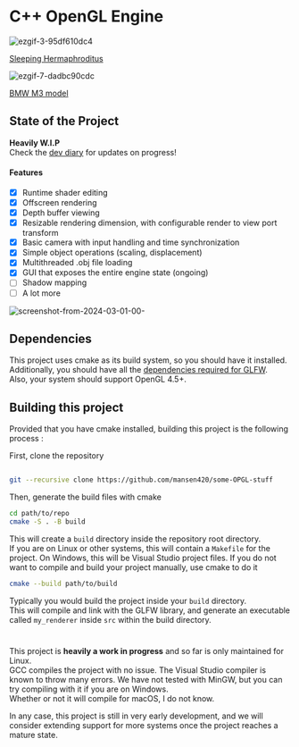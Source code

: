 # C++ OpenGL Engine


![ezgif-3-95df610dc4](https://github.com/mansen420/OpenGL-Renderer/assets/50342436/74d5e17e-4f5a-4fe6-af56-eda08ebe13b4)

[Sleeping Hermaphroditus](https://threedscans.com/uncategorized/sleeping-hermaphroditus/)

![ezgif-7-dadbc90cdc](https://github.com/mansen420/OpenGL-Renderer/assets/50342436/32603ec7-2cb1-496f-ae9f-63f101c203db)

[BMW M3 model](https://rigmodels.com/model.php?view=BMW_M3_Car-3d-model__99WX7I7CRTWJU9MKXT2CL412A)
## State of the Project
  **Heavily W.I.P**\
  Check the [dev diary](https://github.com/mansen420/OpenGL-Renderer/blob/dev/dev_diary.md) for updates on progress!
  
  #### Features 
  - [x]  Runtime shader editing
  - [x]  Offscreen rendering
  - [x]  Depth buffer viewing
  - [x]  Resizable rendering dimension, with configurable render to view port transform
  - [x]  Basic camera with input handling and time synchronization
  - [x]  Simple object operations (scaling, displacement)
  - [x]  Multithreaded .obj file loading
  - [x]  GUI that exposes the entire engine state (ongoing)
  - [ ]  Shadow mapping
  - [ ]  A lot more

![screenshot-from-2024-03-01-00-](https://github.com/mansen420/OpenGL-Renderer/assets/50342436/fde54939-884a-49d8-a7fb-b1fbf205be6b)
## Dependencies
  This project uses cmake as its build system, so you should have it installed.\
  Additionally, you should have all the [dependencies required for GLFW](https://www.glfw.org/docs/3.3/compile.html#compile_deps).\
  Also, your system should support OpenGL 4.5+.
## Building this project
  Provided that you have cmake installed, building this project is the following process :

  
  First, clone the repository 
  ``` bash

  git --recursive clone https://github.com/mansen420/some-OPGL-stuff

```
  Then, generate the build files with cmake 

  ``` bash
cd path/to/repo
cmake -S . -B build
```
This will create a `` build `` directory inside the repository root directory.\
If you are on Linux or other systems, this will contain a `` Makefile `` for the project. On Windows, this will be Visual Studio project files.
If you do not want to compile and build your project manually, use cmake to do it
``` bash
cmake --build path/to/build
```
Typically you would build the project inside your `` build `` directory. \
This will compile and link with the GLFW library, and generate an executable called `` my_renderer `` inside ``src`` within the build directory.



#

This project is **heavily a work in progress** and so far is only maintained for Linux. \
GCC compiles the project with no issue. The Visual Studio compiler is known to throw many errors.
We have not tested with MinGW, but you can try compiling with it if you are on Windows. \
Whether or not it will compile for macOS, I do not know.


In any case, this project is still in very early development, and we will consider extending support for more systems once the project reaches a mature state. 
